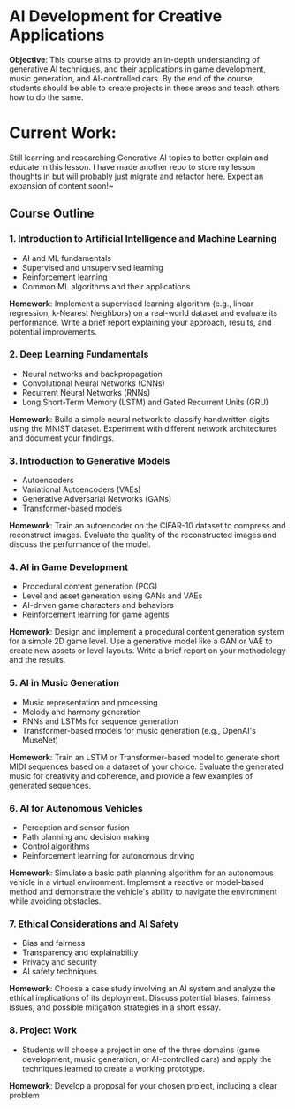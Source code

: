 # AI Development for Creative Applications

**Objective**: This course aims to provide an in-depth understanding of generative AI techniques, and their applications in game development, music generation, and AI-controlled cars. By the end of the course, students should be able to create projects in these areas and teach others how to do the same.

# Current Work:
Still learning and researching Generative AI topics to better explain and educate in this lesson. I have made another repo to store my lesson thoughts in but will probably just migrate and refactor here.
Expect an expansion of content soon!~

## Course Outline

### 1. Introduction to Artificial Intelligence and Machine Learning

- AI and ML fundamentals
- Supervised and unsupervised learning
- Reinforcement learning
- Common ML algorithms and their applications

**Homework**: Implement a supervised learning algorithm (e.g., linear regression, k-Nearest Neighbors) on a real-world dataset and evaluate its performance. Write a brief report explaining your approach, results, and potential improvements.

### 2. Deep Learning Fundamentals

- Neural networks and backpropagation
- Convolutional Neural Networks (CNNs)
- Recurrent Neural Networks (RNNs)
- Long Short-Term Memory (LSTM) and Gated Recurrent Units (GRU)

**Homework**: Build a simple neural network to classify handwritten digits using the MNIST dataset. Experiment with different network architectures and document your findings.

### 3. Introduction to Generative Models

- Autoencoders
- Variational Autoencoders (VAEs)
- Generative Adversarial Networks (GANs)
- Transformer-based models

**Homework**: Train an autoencoder on the CIFAR-10 dataset to compress and reconstruct images. Evaluate the quality of the reconstructed images and discuss the performance of the model.

### 4. AI in Game Development

- Procedural content generation (PCG)
- Level and asset generation using GANs and VAEs
- AI-driven game characters and behaviors
- Reinforcement learning for game agents

**Homework**: Design and implement a procedural content generation system for a simple 2D game level. Use a generative model like a GAN or VAE to create new assets or level layouts. Write a brief report on your methodology and the results.

### 5. AI in Music Generation

- Music representation and processing
- Melody and harmony generation
- RNNs and LSTMs for sequence generation
- Transformer-based models for music generation (e.g., OpenAI's MuseNet)

**Homework**: Train an LSTM or Transformer-based model to generate short MIDI sequences based on a dataset of your choice. Evaluate the generated music for creativity and coherence, and provide a few examples of generated sequences.

### 6. AI for Autonomous Vehicles

- Perception and sensor fusion
- Path planning and decision making
- Control algorithms
- Reinforcement learning for autonomous driving

**Homework**: Simulate a basic path planning algorithm for an autonomous vehicle in a virtual environment. Implement a reactive or model-based method and demonstrate the vehicle's ability to navigate the environment while avoiding obstacles.

### 7. Ethical Considerations and AI Safety

- Bias and fairness
- Transparency and explainability
- Privacy and security
- AI safety techniques

**Homework**: Choose a case study involving an AI system and analyze the ethical implications of its deployment. Discuss potential biases, fairness issues, and possible mitigation strategies in a short essay.

### 8. Project Work

- Students will choose a project in one of the three domains (game development, music generation, or AI-controlled cars) and apply the techniques learned to create a working prototype.

**Homework**: Develop a proposal for your chosen project, including a clear problem
